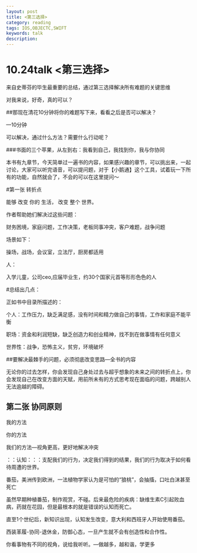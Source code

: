 ```yaml
---
layout: post
title: <第三选择>
category: reading
tags: IOS,OBJECTC,SWIFT
keywords: talk
description:
---
```


# 10.24talk <第三选择>

来自史蒂芬的毕生最重要的总结，通过第三选择解决所有难题的关键思维

对我来说，好奇，真的可以？

##那现在清花10分钟将你的难题写下来，看看之后是否可以解决？

—10分钟

可以解决，通过什么方法？需要什么行动呢？

###书面的三个苹果，从左到右：我看到自己，我找到你，我与你协同



本书有九章节，今天简单过一遍书的内容，如果感兴趣的章节，可以挑出来，一起讨论，大家可以听完语音，可以提问题，对于【小鹅通】这个工具，试着玩一下所有的功能，自然就会了，不会的可以在这里提问～



#第一张 转折点

能够 改变 你的 生活， 改变 整个 世界。

作者帮助她们解决过这些问题：

财务困境，家庭问题，工作决策，老板同事冲突，客户难题，战争问题

场景如下：

操场，战场，会议室，立法厅，厨房都适用

人：

入学儿童，公司ceo,应届毕业生，约30个国家元首等形形色色的人



#总结出几点：



正如书中目录所描述的：

个人：工作压力，缺乏满足感，没有时间和精力做自己的事情，工作和家庭不能平衡

职场：资金和利润短缺，缺乏创造力和创业精神，找不到在做事情有任何意义

世界性：战争，恐怖主义，贫穷，环境破坏



##要解决最棘手的问题，必须彻底改变思路—全书的内容

无论你的过去怎样，你会发现自己身处过去与超乎想象的未来之间的转折点上，你会发现自己在改变方面的天赋，用前所未有的方式思考现在面临的问题，跨越别人无法逾越的障碍。





## 第二张 协同原则

我的方法

你的方法

我们的方法—视角更高，更好地解决冲突



：：认知：：：支配我们的行为，决定我们得到的结果，我们的行为取决于如何看待周遭的世界。

番茄，美洲传到欧洲，一法植物学家认为是可怕的“狼桃”，会抽搐，口吐白沫甚至死亡

虽然早期种植番茄，制作观赏，不碰。后来最危险的疾病：缺维生素C引起败血病，药就在花园，但是最根本的就是错误的认知而死亡。

直至1个世纪后，新知识出现，认知发生改变，意大利和西班牙人开始使用番茄。

西装革履-协同-退休金，防御心态，一旦产生就不会有创造性和合作性。



你看事物有不同的视角，说给我听听。—做越多，越和谐，学更多
